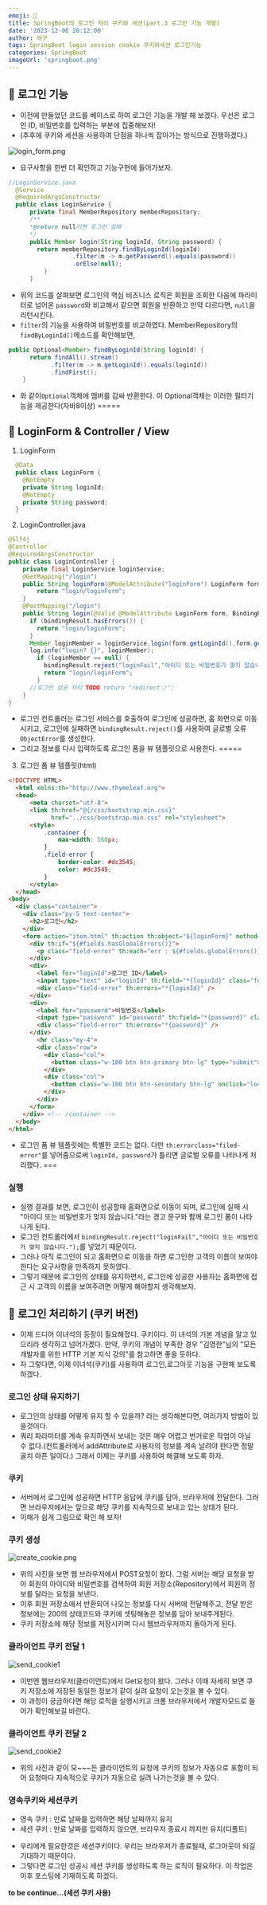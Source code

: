 ```yaml
---
emoji: 🪼
title: SpringBoot의 로그인 처리 쿠키와 세션(part.3 로그인 기능 개발)
date: '2023-12-06 20:12:00'
author: 아구
tags: SpringBoot login session cookie 쿠키와세션 로그인기능
categories: SpringBoot
imageUrl: 'springboot.png'
---
```


## 🎈 로그인 기능 

  - 이전에 만들었던 코드를 베이스로 하여 로그인 기능을 개발 해 보겠다. 우선은 로그인 ID, 비밀번호를 입력하는 부분에 집중해보자!
  - (추후에 쿠키와 세션을 사용하여 단점을 하나씩 잡아가는 방식으로 진행하겠다.)

  ![login_form.png](login_form.png)
  - 요구사항을 한번 더 확인하고 기능구현에 들어가보자.

```java
//LoginService.java
  @Service
  @RequiredArgsConstructor
  public class LoginService {
      private final MemberRepository memberRepository;
      /**
      *@return null이면 로그인 실패
      */
      public Member login(String loginId, String password) {
        return memberRepository.findByLoginId(loginId)
                  .filter(m -> m.getPassword().equals(password))
                  .orElse(null);
          }
      }
```
- 위의 코드를 살펴보면 로그인의 핵심 비즈니스 로직은 회원을 조회한 다음에 파라미터로 넘어온 `password`와 비교해서 같으면 회원을 반환하고 만약 다르다면, `null`을 리턴시킨다.
- `filter`의 기능을 사용하여 비밀번호를 비교하였다. MemberRepository의 `findByLoginId()`메소드를 확인해보면,
```java
public Optional<Member> findByLoginId(String loginId) {
      return findAll().stream()
            .filter(m -> m.getLoginId().equals(loginId))
            .findFirst();
    }
```
- 와 같이`Optional`객체에 맴버를 감싸 반환한다. 이 Optional객체는 이러한 필터기능을 제공한다(자바8이상)
=====

## 🌵 LoginForm & Controller / View
1. LoginForm
  ```java
    @Data
    public class LoginForm {
      @NotEmpty
      private String loginId;
      @NotEmpty
      private String password;
    }
  ```
2. LoginController.java
  ```java
  @Slf4j
  @Controller
  @RequiredArgsConstructor
  public class LoginController {
      private final LoginService loginService;
      @GetMapping("/login")
      public String loginForm(@ModelAttribute("loginForm") LoginForm form) {
          return "login/loginForm";
      }
      @PostMapping("/login")
      public String login(@Valid @ModelAttribute LoginForm form, BindingResult bindingResult) {
        if (bindingResult.hasErrors()) {
          return "login/loginForm";
        }
        Member loginMember = loginService.login(form.getLoginId(),form.getPassword());
        log.info("login? {}", loginMember);
          if (loginMember == null) {
            bindingResult.reject("loginFail","아이디 또는 비밀번호가 맞지 않습니다.");
            return "login/loginForm";
          }
        //로그인 성공 처리 TODO return "redirect:/"; 
      }
  }
  ```
  - 로그인 컨트롤러는 로그인 서비스를 호출하여 로그인에 성공하면, 홈 화면으로 이동시키고, 로그인에 실패하면 `bindingResult.reject()`를 사용하여 글로벌 오류`ObjectError`를 생성한다.
  - 그리고 정보를 다시 입력하도록 로그인 폼을 뷰 템플릿으로 사용한다.
=====

3. 로그인 폼 뷰 템플릿(html)
```html
<!DOCTYPE HTML>
  <html xmlns:th="http://www.thymeleaf.org">
  <head>
      <meta charset="utf-8">
      <link th:href="@{/css/bootstrap.min.css}"
            href="../css/bootstrap.min.css" rel="stylesheet">
      <style>
          .container {
              max-width: 560px;
          }
          .field-error {
              border-color: #dc3545;
              color: #dc3545;
          }
      </style>
  </head>
<body>
  <div class="container">
    <div class="py-5 text-center">
      <h2>로그인</h2>
    </div>
    <form action="item.html" th:action th:object="${loginForm}" method="post">
      <div th:if="${#fields.hasGlobalErrors()}">
        <p class="field-error" th:each="err : ${#fields.globalErrors()}" th:text="${err}">전체 오류 메시지</p>
      </div>
      <div>
        <label for="loginId">로그인 ID</label>
        <input type="text" id="loginId" th:field="*{loginId}" class="form-control" th:errorclass="field-error">
        <div class="field-error" th:errors="*{loginId}" />
      </div>
      <div>
        <label for="password">비밀번호</label>
        <input type="password" id="password" th:field="*{password}" class="form-control" th:errorclass="field-error">
        <div class="field-error" th:errors="*{password}" />
      </div>
        <hr class="my-4">
        <div class="row">
          <div class="col">
            <button class="w-100 btn btn-primary btn-lg" type="submit">로그인</button>
          </div>
          <div class="col">
            <button class="w-100 btn btn-secondary btn-lg" onclick="location.href='items.html'" th:onclick="|location.href='@{/}'|" type="button">취소</button>
          </div>
        </div>
      </form>
    </div> <!-- /container -->
  </body>
</html>
```
  - 로그인 폼 뷰 템플릿에는 특별한 코드는 없다. 다만 `th:errorclass="filed-error"`를 넣어줌으로써 `loginId, password`가 틀리면 글로벌 오류를 나타나게 처리했다.
===
### 실행
  - 실행 결과를 보면, 로그인이 성공할때 홈화면으로 이동이 되며, 로그인에 실패 시 "아이디 또는 비밀번호가 맞지 않습니다."라는 경고 문구와 함께 로그인 폼이 나타나게 된다.
  - 로그인 컨트롤러에서 `bindingResult.reject("loginFail","아이디 또는 비밀번호가 맞지 않습니다.");`를 넣었기 때문이다.
  - 그러나 아직 로그인이 되고 홈화면으로 이동을 하면 로그인한 고객의 이름이 보여야 한다는 요구사항을 만족하지 못하였다.
  - 그렇기 때문에 로그인의 상태를 유지하면서, 로그인에 성공한 사용자는 홈화면에 접근 시 고객의 이름을 보여주려면 어떻게 해야할지 생각해보자.

## 🌚 로그인 처리하기 (쿠키 버전)
  - 이제 드디어 이녀석의 등장이 필요해졌다. 쿠키이다. 이 녀석의 기본 개념을 알고 있으리라 생각하고 넘어가겠다. 만약, 쿠키의 개념이 부족한 경우 "김영한"님의 "모든 개발자를 위한 HTTP 기본 지식 강의"를 참고하면 좋을 듯하다.
  - 자 그렇다면, 이제 이녀석(쿠키)를 사용하여 로그인,로그아웃 기능을 구현해 보도록 하겠다.

### 로그인 상태 유지하기
  - 로그인의 상태를 어떻게 유지 할 수 있을까? 라는 생각해본다면, 여러가지 방법이 있을것이다.
  - 쿼리 파라미터를 계속 유지하면서 보내는 것은 매우 어렵고 번거로운 작업이 아닐 수 없다.(컨트롤러에서 addAttribute로 사용자의 정보를 계속 날려야 한다면 정말 골치 아픈 일이다.) 그래서 이제는 쿠키를 사용하여 해결해 보도록 하자.

### 쿠키
  - 서버에서 로그인에 성공하면 HTTP 응답에 쿠키를 담아, 브라우저에 전달한다. 그러면 브라우저에서는 앞으로 해당 쿠키를 지속적으로 보내고 있는 상태가 된다.
  - 이해가 쉽게 그림으로 확인 해 보자!

### 쿠키 생성
  ![create_cookie.png](create_cookie.png)
  - 위의 사진을 보면 웹 브라우저에서 POST요청이 왔다. 그럼 서버는 해당 요청을 받아 회원의 아이디와 비밀번호를 검색하여 회원 저장소(Repository)에서 회원의 정보를 달라는 요청을 보낸다.
  - 이후 회원 저장소에서 반환되어 나오는 정보를 다시 서버에 전달해주고, 전달 받은 정보에는 200의 상태코드와 쿠키에 셋팅해놓은 정보를 담아 보내주게된다.
  - 쿠키 저장소에 해당 정보를 저장시키며 다시 웹브라우저까지 돌아가게 된다.

### 클라이언트 쿠키 전달 1
  ![send_cookie1](send_cookie1.png)
  - 이번엔 웹브라우저(클라이언트)에서 Get요청이 왔다. 그러나 이때 자세히 보면 쿠키 저장소에 저장된 동일한 정보가 같이 실려 요청이 오는것을 볼 수 있다.
  - 이 과정이 궁금하다면 해당 로직을 실행시키고 크롬 브라우저에서 개발자모드로 들어가 확인해보길 바란다.

### 클라이언트 쿠키 전달 2
  ![send_cookie2](send_cookie2.png)
  - 위의 사진과 같이 모~~~든 클라이언트의 요청에 쿠키의 정보가 자동으로 포함이 되어 요청마다 지속적으로 쿠키가 자동으로 실려 나가는것을 볼 수 있다.

### 영속쿠키와 세션쿠키
  * 영속 쿠키 : 만료 날짜를 입력하면 해당 날짜까지 유지
  * 세션 쿠키 : 만료 날짜를 입력하지 않으면, 브라우저 종료시 까지만 유지(디폴트)

  - 우리에게 필요한것은 세션쿠키이다. 우리는 브라우저가 종료될때, 로그아웃이 되길 기대하기 때문이다.
  - 그렇다면 로그인 성공시 세션 쿠키를 생성하도록 하는 로직이 필요하다. 이 작업은 이후 포스팅에 기재하도록 하겠다.

**to be continue...(세션 쿠키 사용)**